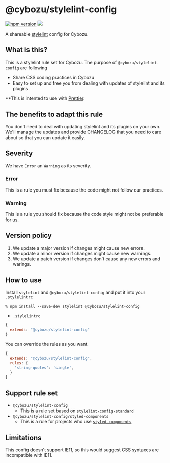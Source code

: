 # @cybozu/stylelint-config

[![npm version](https://badge.fury.io/js/%40cybozu%2Fstylelint-config.svg)](https://badge.fury.io/js/%40cybozu%2Fstylelint-config)
[![](https://github.com/cybozu/stylelint-config/workflows/test/badge.svg)](https://github.com/cybozu/stylelint-config/actions?workflow=test)

A shareable [stylelint](https://stylelint.io/) config for Cybozu.

## What is this?

This is a stylelint rule set for Cybozu.
The purpose of `@cybozu/stylelint-config` are following

- Share CSS coding practices in Cybozu
- Easy to set up and free you from dealing with updates of stylelint and its plugins.

**This is intented to use with [Prettier](https://prettier.io/).

## The benefits to adapt this rule

You don't need to deal with updating stylelint and its plugins on your own.
We'll manage the updates and provide CHANGELOG that you need to care about so that you can update it easily.

## Severity

We have `Error` an `Warning` as its severity.

### Error

This is a rule you must fix because the code might not follow our practices.

### Warning

This is a rule you should fix because the code style might not be preferable for us.

## Version policy

1.  We update a major version if changes might cause new errors.
1.  We update a minor version if changes might cause new warnings.
1.  We update a patch version if changes don't cause any new errors and warings.

## How to use

Install `stylelint` and `@cybozu/stylelint-config` and put it into your `.stylelintrc`

```
% npm install --save-dev stylelint @cybozu/stylelint-config
```

- `.stylelintrc`

```js
{
  extends: "@cybozu/stylelint-config"
}
```

You can override the rules as you want.

```js
{
  extends: "@cybozu/stylelint-config",
  rules: {
    'string-quotes': 'single',
  }
}
```

## Support rule set

- `@cybozu/stylelint-config`
  - This is a rule set based on [`stylelint-config-standard`](https://github.com/stylelint/stylelint-config-standard)
- `@cybozu/stylelint-config/styled-components`
  - This is a rule for projects who use [`styled-components`](https://styled-components.com/)

## Limitations

This config doesn't support IE11, so this would suggest CSS syntaxes are incompatible with IE11.
